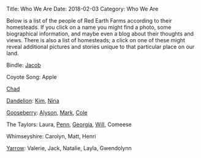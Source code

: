 Title: Who We Are
Date: 2018-02-03
Category: Who We Are

Below is a list of the people of Red Earth Farms according to their homesteads. If you click on a name you might find a photo, some biographical information, and maybe even a blog about their thoughts and views. There is also a list of homesteads; a click on one of these might reveal additional pictures and stories unique to that particular place on our land.

Bindle: [Jacob]({filename}people/jacob.md)

Coyote Song: Apple

[Chad]({filename}people/chad.md)

[Dandelion]({filename}leaseholds/dandelion.md): [Kim]({filename}people/kim.md), [Nina]({filename}people/nina.md)

[Gooseberry](http://mazzo-strawbale.blogspot.com/p/welcome-mark-alyson-and-cole-and-for.html): [Alyson]({filename}people/alyson.md), [Mark]({filename}people/mark.md), [Cole]({filename}people/cole.md)

The Taylors:  Laura, [Penn]({filename}people/penn.md), [Georgia]({filename}people/georgia.md), [Will]({filename}people/will.md), Comeese

Whimseyshire: Carolyn, Matt, Henri

[Yarrow](https://wildfloweradventures.wordpress.com/yarrow-hill-farms-available/): Valerie, Jack, Natalie, Layla, Gwendolynn
